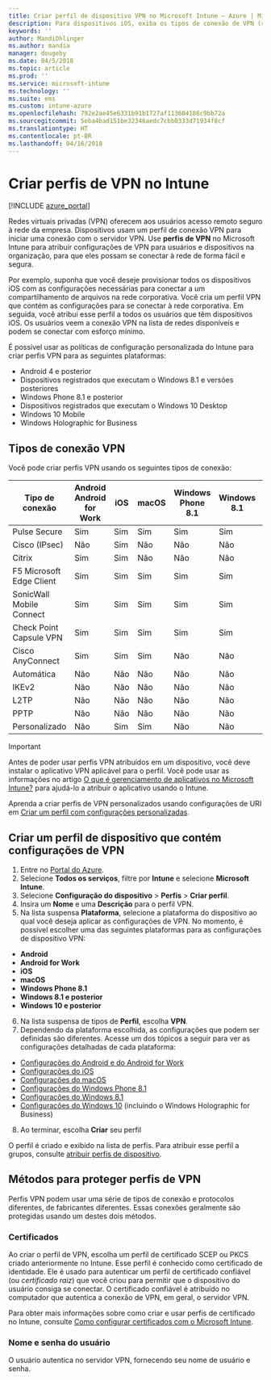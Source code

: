 ```yaml
---
title: Criar perfil de dispositivo VPN no Microsoft Intune – Azure | Microsoft Docs
description: Para dispositivos iOS, exiba os tipos de conexão de VPN (rede virtual privada), crie um perfil de dispositivo VPN no Portal do Azure e veja suas opções para proteger o perfil VPN com certificados, ou o nome de usuário e a senha no Microsoft Intune.
keywords: ''
author: MandiOhlinger
ms.author: mandia
manager: dougeby
ms.date: 04/5/2018
ms.topic: article
ms.prod: ''
ms.service: microsoft-intune
ms.technology: ''
ms.suite: ems
ms.custom: intune-azure
ms.openlocfilehash: 792e2ae45e6331b91b1727af113604186c9bb72a
ms.sourcegitcommit: 5eba4bad151be32346aedc7cbb0333d71934f8cf
ms.translationtype: HT
ms.contentlocale: pt-BR
ms.lasthandoff: 04/16/2018
---
```

# <a name="create-vpn-profiles-in-intune"></a>Criar perfis de VPN no Intune

[!INCLUDE [azure_portal](./includes/azure_portal.md)]

Redes virtuais privadas (VPN) oferecem aos usuários acesso remoto seguro à rede da empresa. Dispositivos usam um perfil de conexão VPN para iniciar uma conexão com o servidor VPN. Use **perfis de VPN** no Microsoft Intune para atribuir configurações de VPN para usuários e dispositivos na organização, para que eles possam se conectar à rede de forma fácil e segura.

Por exemplo, suponha que você deseje provisionar todos os dispositivos iOS com as configurações necessárias para conectar a um compartilhamento de arquivos na rede corporativa. Você cria um perfil VPN que contém as configurações para se conectar à rede corporativa. Em seguida, você atribui esse perfil a todos os usuários que têm dispositivos iOS. Os usuários veem a conexão VPN na lista de redes disponíveis e podem se conectar com esforço mínimo.

É possível usar as políticas de configuração personalizada do Intune para criar perfis VPN para as seguintes plataformas:

* Android 4 e posterior
* Dispositivos registrados que executam o Windows 8.1 e versões posteriores
* Windows Phone 8.1 e posterior
* Dispositivos registrados que executam o Windows 10 Desktop
* Windows 10 Mobile
* Windows Holographic for Business

## <a name="vpn-connection-types"></a>Tipos de conexão VPN

Você pode criar perfis VPN usando os seguintes tipos de conexão:

|Tipo de conexão|Android<br>Android for Work|iOS|macOS|Windows Phone 8.1|Windows 8.1|Windows 10|
|-|-|-|-|-|-|-|
|Pulse Secure|Sim|Sim|Sim|Sim|Sim|Sim|
|Cisco (IPsec)|Não|Sim|Não|Não|Não|Não|
|Citrix|Sim|Sim|Não|Não|Não|Sim|
|F5 Microsoft Edge Client|Sim|Sim|Sim|Sim|Sim|Sim|
|SonicWall Mobile Connect|Sim|Sim|Sim|Sim|Sim|Sim|
|Check Point Capsule VPN|Sim|Sim|Sim|Sim|Sim|Sim|
|Cisco AnyConnect|Sim|Sim|Sim|Não|Não|Não|
|Automática|Não|Não|Não|Não|Não|Sim|
|IKEv2|Não|Não|Não|Não|Não|Sim|
|L2TP|Não|Não|Não|Não|Não|Sim|
|PPTP|Não|Não|Não|Não|Não|Sim|
|Personalizado|Não|Sim|Sim|Não|Não|Não|

> [!IMPORTANT]
> Antes de poder usar perfis VPN atribuídos em um dispositivo, você deve instalar o aplicativo VPN aplicável para o perfil. Você pode usar as informações no artigo [O que é gerenciamento de aplicativos no Microsoft Intune?](app-management.md) para ajudá-lo a atribuir o aplicativo usando o Intune.  

Aprenda a criar perfis de VPN personalizados usando configurações de URI em [Criar um perfil com configurações personalizadas](custom-settings-configure.md).

## <a name="create-a-device-profile-containing-vpn-settings"></a>Criar um perfil de dispositivo que contém configurações de VPN

1. Entre no [Portal do Azure](https://portal.azure.com).
2. Selecione **Todos os serviços**, filtre por **Intune** e selecione **Microsoft Intune**.
3. Selecione **Configuração do dispositivo** > **Perfis** > **Criar perfil**.
4. Insira um **Nome** e uma **Descrição** para o perfil VPN.
5. Na lista suspensa **Plataforma**, selecione a plataforma do dispositivo ao qual você deseja aplicar as configurações de VPN. No momento, é possível escolher uma das seguintes plataformas para as configurações de dispositivo VPN:
  - **Android**
  - **Android for Work**
  - **iOS**
  - **macOS**
  - **Windows Phone 8.1**
  - **Windows 8.1 e posterior**
  - **Windows 10 e posterior**
6. Na lista suspensa de tipos de **Perfil**, escolha **VPN**.
7. Dependendo da plataforma escolhida, as configurações que podem ser definidas são diferentes. Acesse um dos tópicos a seguir para ver as configurações detalhadas de cada plataforma:
  - [Configurações do Android e do Android for Work](vpn-settings-android.md)
  - [Configurações do iOS](vpn-settings-ios.md)
  - [Configurações do macOS](vpn-settings-macos.md)
  - [Configurações do Windows Phone 8.1](vpn-settings-windows-phone-8-1.md)
  - [Configurações do Windows 8.1](vpn-settings-windows-8-1.md)
  - [Configurações do Windows 10](vpn-settings-windows-10.md) (incluindo o Windows Holographic for Business)
8. Ao terminar, escolha **Criar** seu perfil

O perfil é criado e exibido na lista de perfis. Para atribuir esse perfil a grupos, consulte [atribuir perfis de dispositivo](device-profile-assign.md).

## <a name="methods-of-securing-vpn-profiles"></a>Métodos para proteger perfis de VPN

Perfis VPN podem usar uma série de tipos de conexão e protocolos diferentes, de fabricantes diferentes. Essas conexões geralmente são protegidas usando um destes dois métodos.

### <a name="certificates"></a>Certificados

Ao criar o perfil de VPN, escolha um perfil de certificado SCEP ou PKCS criado anteriormente no Intune. Esse perfil é conhecido como certificado de identidade. Ele é usado para autenticar um perfil de certificado confiável (ou *certificado raiz*) que você criou para permitir que o dispositivo do usuário consiga se conectar. O certificado confiável é atribuído no computador que autentica a conexão de VPN, em geral, o servidor VPN.

Para obter mais informações sobre como criar e usar perfis de certificado no Intune, consulte [Como configurar certificados com o Microsoft Intune](certificates-configure.md).

### <a name="user-name-and-password"></a>Nome e senha do usuário

O usuário autentica no servidor VPN, fornecendo seu nome de usuário e senha.
